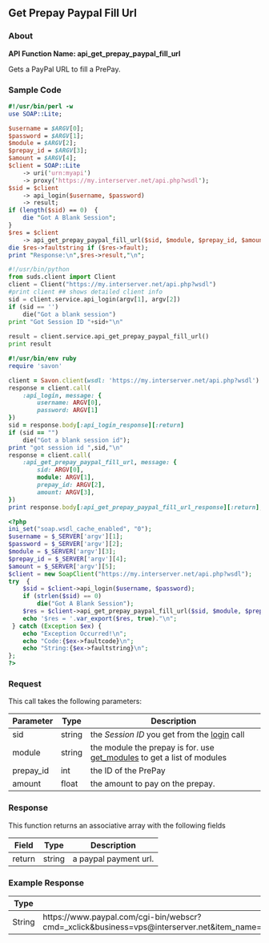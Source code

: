 
## Get Prepay Paypal Fill Url

### About

**API Function Name: api_get_prepay_paypal_fill_url**

Gets a PayPal URL to fill a PrePay.


### Sample Code

```perl
#!/usr/bin/perl -w
use SOAP::Lite;

$username = $ARGV[0];
$password = $ARGV[1];
$module = $ARGV[2];
$prepay_id = $ARGV[3];
$amount = $ARGV[4];
$client = SOAP::Lite
	-> uri('urn:myapi')
	-> proxy('https://my.interserver.net/api.php?wsdl');
$sid = $client
	-> api_login($username, $password)
	-> result;
if (length($sid) == 0)  {
	die "Got A Blank Session";
} 
$res = $client
	-> api_get_prepay_paypal_fill_url($sid, $module, $prepay_id, $amount);
die $res->faultstring if ($res->fault);
print "Response:\n",$res->result,"\n";

```

```python
#!/usr/bin/python
from suds.client import Client
client = Client("https://my.interserver.net/api.php?wsdl")
#print client ## shows detailed client info
sid = client.service.api_login(argv[1], argv[2])
if (sid == '')
	die("Got a blank session")
print "Got Session ID "+sid+"\n"
  
result = client.service.api_get_prepay_paypal_fill_url()
print result

```

```ruby
#!/usr/bin/env ruby
require 'savon'

client = Savon.client(wsdl: 'https://my.interserver.net/api.php?wsdl')
response = client.call(
	:api_login, message: {
		username: ARGV[0],
		password: ARGV[1]
})
sid = response.body[:api_login_response][:return]
if (sid == "")
	die("Got a blank session id");
print "got session id ",sid,"\n"
response = client.call(
	:api_get_prepay_paypal_fill_url, message: { 
		sid: ARGV[0], 
		module: ARGV[1], 
		prepay_id: ARGV[2], 
		amount: ARGV[3], 
})
print response.body[:api_get_prepay_paypal_fill_url_response][:return],"\n"

```

```php
<?php
ini_set("soap.wsdl_cache_enabled", "0");
$username = $_SERVER['argv'][1];
$password = $_SERVER['argv'][2];
$module = $_SERVER['argv'][3];
$prepay_id = $_SERVER['argv'][4];
$amount = $_SERVER['argv'][5];
$client = new SoapClient("https://my.interserver.net/api.php?wsdl");
try  { 
	$sid = $client->api_login($username, $password);
	if (strlen($sid) == 0)
		die("Got A Blank Session");
	$res = $client->api_get_prepay_paypal_fill_url($sid, $module, $prepay_id, $amount);
	echo '$res = '.var_export($res, true)."\n";
 } catch (Exception $ex) {
	echo "Exception Occurred!\n";
	echo "Code:{$ex->faultcode}\n";
	echo "String:{$ex->faultstring}\n";
}; 
?>
```



### Request

This call takes the following parameters:

Parameter|Type|Description
---------|----|-----------
sid|string|the *Session ID* you get from the [login](#login) call
module|string|the module the prepay is for. use [get_modules](#get_modules) to get a list of modules
prepay_id|int|the ID of the PrePay
amount|float|the amount to pay on the prepay.


### Response

This function returns an associative array with the following fields

Field|Type|Description
-----|----|-----------
return|string|a paypal payment url.


### Example Response

<table>
	<thead>
		<tr>
			<th>Type</th>
			<th>Value</th>
		</tr>
	</thead>
	<tbody>
		<tr>
			<td>String</td>
			<td>https://www.paypal.com/cgi-bin/webscr?cmd=_xclick&business=vps@interserver.net&item_name=Fill+domains+PrePay+100&custom=PREPAYdomains100&buyer_credit_promo_code=&buyer_credit_product_category=&buyer_credit_shipping_method=&buyer_credit_user_address_change=&amount=10.00&no_shipping=0&no_note=1&currency_code=USD&lc=US&bn=PP%2dBuyNowBF&charset=UTF%2d8</td>
		</tr>
	</tbody>
</table>


